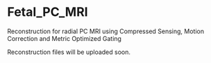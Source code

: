 # Fetal_PC_MRI
Reconstruction for radial PC MRI using Compressed Sensing, Motion Correction and Metric Optimized Gating

Reconstruction files will be uploaded soon.

